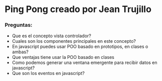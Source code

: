 # Ping Pong creado por Jean Trujillo
### Preguntas:
- Que es el concepto vista controlador?
- Cuales son los componentes principales en este concepto?
- En javascript puedes usar POO basado en prototipos, en clases o ambas?
- Que ventajas tiene usar la POO basado en clases
- Como podemos generar una ventana emergente para recibir datos en javascript?
- Que son los eventos en javascript?